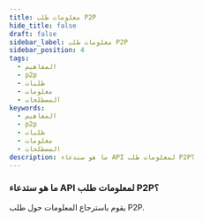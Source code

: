 ```yaml
---
title: معلومات طلب P2P
hide_title: false
draft: false
sidebar_label: معلومات طلب P2P
sidebar_position: 4
tags:
  - المفاهيم
  - p2p
  - طلبات
  - معلومات
  - المصطلحات
keywords:
  - المفاهيم
  - p2p
  - طلبات
  - معلومات
  - المصطلحات
description: ما هو ستدعاء API لمعلومات طلب P2P؟
---
```


### ما هو ستدعاء API لمعلومات طلب P2P؟

يقوم باسترجاع المعلومات حول طلب P2P.
